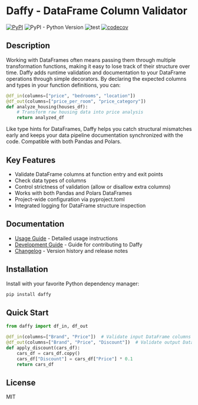 # Daffy - DataFrame Column Validator

[![PyPI](https://img.shields.io/pypi/v/daffy)](https://pypi.org/project/daffy/)
![PyPI - Python Version](https://img.shields.io/pypi/pyversions/daffy)
![test](https://github.com/fourkind/daffy/workflows/test/badge.svg)
[![codecov](https://codecov.io/gh/vertti/daffy/graph/badge.svg?token=00OL75TW4W)](https://codecov.io/gh/vertti/daffy)

## Description

Working with DataFrames often means passing them through multiple transformation functions, making it easy to lose track of their structure over time. Daffy adds runtime validation and documentation to your DataFrame operations through simple decorators. By declaring the expected columns and types in your function definitions, you can:

```python
@df_in(columns=["price", "bedrooms", "location"])
@df_out(columns=["price_per_room", "price_category"])
def analyze_housing(houses_df):
    # Transform raw housing data into price analysis
    return analyzed_df
```

Like type hints for DataFrames, Daffy helps you catch structural mismatches early and keeps your data pipeline documentation synchronized with the code. Compatible with both Pandas and Polars.

## Key Features

- Validate DataFrame columns at function entry and exit points
- Check data types of columns
- Control strictness of validation (allow or disallow extra columns)
- Works with both Pandas and Polars DataFrames
- Project-wide configuration via pyproject.toml
- Integrated logging for DataFrame structure inspection

## Documentation

- [Usage Guide](docs/usage.md) - Detailed usage instructions
- [Development Guide](docs/development.md) - Guide for contributing to Daffy
- [Changelog](CHANGELOG.md) - Version history and release notes

## Installation

Install with your favorite Python dependency manager:

```sh
pip install daffy
```

## Quick Start

```python
from daffy import df_in, df_out

@df_in(columns=["Brand", "Price"])  # Validate input DataFrame columns
@df_out(columns=["Brand", "Price", "Discount"])  # Validate output DataFrame columns
def apply_discount(cars_df):
    cars_df = cars_df.copy()
    cars_df["Discount"] = cars_df["Price"] * 0.1
    return cars_df
```

## License

MIT

